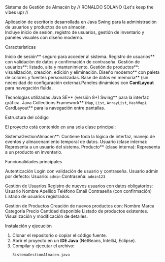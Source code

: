 Sistema de Gestión de Almacén by // RONALDO SOLANO (Let's keep the vibes up) //


Aplicación de escritorio desarrollada en Java Swing para la administración de usuarios y productos de un almacén.  
Incluye inicio de sesión, registro de usuarios, gestión de inventario y paneles visuales con diseño moderno.

Características

Inicio de sesión** seguro para acceder al sistema.
Registro de usuarios** con validación de datos y confirmación de contraseña.
Gestión de usuarios**: listado, alta y mantenimiento.
Gestión de productos**: visualización, creación, edición y eliminación.
Diseño moderno** con paleta de colores y fuentes personalizadas.
Base de datos en memoria** (sin necesidad de configuración externa).Paneles dinámicos con **CardLayout** para navegación fluida.

Tecnologías utilizadas
Java SE** (versión 8+)
Swing** para la interfaz gráfica.
Java Collections Framework** (`Map`, `List`, `ArrayList`, `HashMap`).
CardLayout** para la navegación entre pantallas.

Estructura del código

El proyecto está contenido en una sola clase principal:

SistemaGestionAlmacen**: Contiene toda la lógica de interfaz, manejo de eventos y almacenamiento temporal de datos.
Usuario (clase interna): Representa a un usuario del sistema.
Producto** (clase interna): Representa a un producto en inventario.

Funcionalidades principales

Autenticación
Login con validación de usuario y contraseña.
Usuario admin por defecto:
Usuario: `admin`
Contraseña: `admin123`

Gestión de Usuarios
Registro de nuevos usuarios con datos obligatorios:
Usuario
Nombre
Apellido
Teléfono
Email
Contraseña (con confirmación)
Listado de usuarios registrados.

Gestión de Productos
Creación de nuevos productos con:
Nombre
Marca
Categoría
Precio
Cantidad disponible
Listado de productos existentes.
Visualización y modificación de detalles.

Instalación y ejecución

1. Clonar el repositorio o copiar el código fuente.
2. Abrir el proyecto en un **IDE Java** (NetBeans, IntelliJ, Eclipse).
3. Compilar y ejecutar el archivo:
   ```bash
   SistemaGestionAlmacen.java
